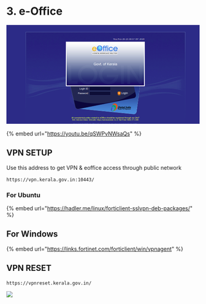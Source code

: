 # 3. e-Office

![](../.gitbook/assets/eoffice.png)

{% embed url="https://youtu.be/qSWPvNWsaQs" %}

## VPN SETUP&#x20;

Use this address to get VPN & eoffice access through public network

```
https://vpn.kerala.gov.in:10443/
```

### For Ubuntu

{% embed url="https://hadler.me/linux/forticlient-sslvpn-deb-packages/" %}

## For Windows

{% embed url="https://links.fortinet.com/forticlient/win/vpnagent" %}

## VPN RESET

```
https://vpnreset.kerala.gov.in/
```



![](<../.gitbook/assets/29105-work-in-progress (1).gif>)
